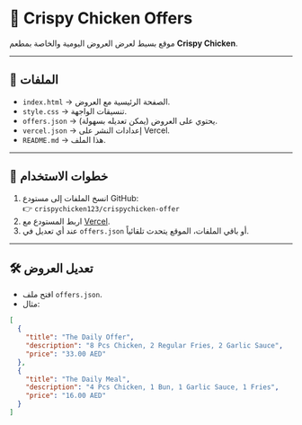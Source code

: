 # 🍗 Crispy Chicken Offers

موقع بسيط لعرض العروض اليومية والخاصة بمطعم **Crispy Chicken**.

---

## 📂 الملفات
- `index.html` → الصفحة الرئيسية مع العروض.
- `style.css` → تنسيقات الواجهة.
- `offers.json` → يحتوي على العروض (يمكن تعديله بسهولة).
- `vercel.json` → إعدادات النشر على Vercel.
- `README.md` → هذا الملف.

---

## 🚀 خطوات الاستخدام
1. انسخ الملفات إلى مستودع GitHub:  
   👉 `crispychicken123/crispychicken-offer`
2. اربط المستودع مع [Vercel](https://vercel.com).
3. عند أي تعديل في `offers.json` أو باقي الملفات، الموقع يتحدث تلقائياً.

---

## 🛠️ تعديل العروض
- افتح ملف `offers.json`.
- مثال:
```json
[
  {
    "title": "The Daily Offer",
    "description": "8 Pcs Chicken, 2 Regular Fries, 2 Garlic Sauce",
    "price": "33.00 AED"
  },
  {
    "title": "The Daily Meal",
    "description": "4 Pcs Chicken, 1 Bun, 1 Garlic Sauce, 1 Fries",
    "price": "16.00 AED"
  }
]
